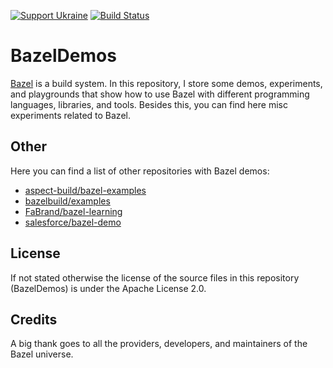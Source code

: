 <!--
SPDX-FileCopyrightText: 2022 Julian Amann <dev@vertexwahn.de>
SPDX-License-Identifier: Apache-2.0
-->

[![Support Ukraine](https://img.shields.io/badge/Support-Ukraine-FFD500?style=flat&labelColor=005BBB)](https://opensource.fb.com/support-ukraine)
[![Build Status](https://vertexwahn.visualstudio.com/BazelDemos/_apis/build/status/Vertexwahn.BazelDemos?branchName=main)](https://vertexwahn.visualstudio.com/BazelDemos/_build/latest?definitionId=6&branchName=master)

# BazelDemos

[Bazel](https://bazel.build/) is a build system.
In this repository,
I store some demos, experiments, and playgrounds that show how to use Bazel with different programming languages, libraries, and tools.
Besides this, 
you can find here misc experiments related to Bazel.

## Other

Here you can find a list of other repositories with Bazel demos:

- [aspect-build/bazel-examples](https://github.com/aspect-build/bazel-examples)
- [bazelbuild/examples](https://github.com/bazelbuild/examples)
- [FaBrand/bazel-learning](https://github.com/FaBrand/bazel-learning)
- [salesforce/bazel-demo](https://github.com/salesforce/bazel-demo)

## License

If not stated otherwise the license of the source files in this repository (BazelDemos) is under the Apache License 2.0.

## Credits

A big thank goes to all the providers, developers, and maintainers of the Bazel universe.
